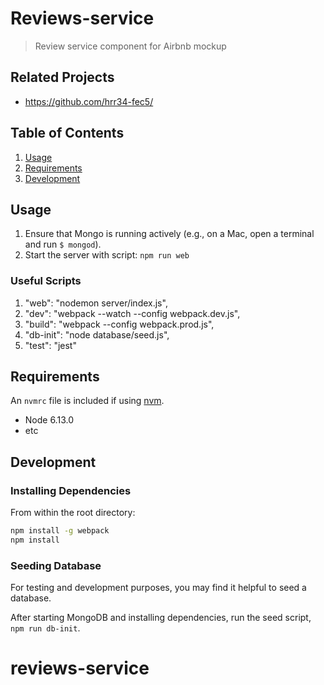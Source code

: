 # Reviews-service

> Review service component for Airbnb mockup

## Related Projects

  - https://github.com/hrr34-fec5/

## Table of Contents

1. [Usage](#Usage)
1. [Requirements](#requirements)
1. [Development](#development)

## Usage

1. Ensure that Mongo is running actively (e.g., on a Mac, open a terminal and run `$ mongod`).
2. Start the server with script: `npm run web`

### Useful Scripts

1. "web": "nodemon server/index.js",
1. "dev": "webpack --watch --config webpack.dev.js",
1. "build": "webpack --config webpack.prod.js",
1. "db-init": "node database/seed.js",
1. "test": "jest"

## Requirements

An `nvmrc` file is included if using [nvm](https://github.com/creationix/nvm).

- Node 6.13.0
- etc

## Development

### Installing Dependencies

From within the root directory:

```sh
npm install -g webpack
npm install
```

### Seeding Database
For testing and development purposes, you may find it helpful to seed a database.

After starting MongoDB and installing dependencies, run the seed script, `npm run db-init`.

# reviews-service
